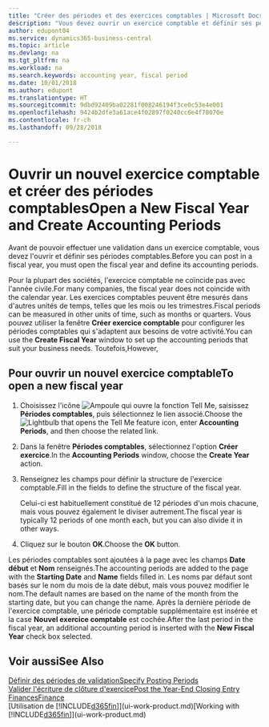 ```yaml
---
title: "Créer des périodes et des exercices comptables | Microsoft Docs"
description: "Vous devez ouvrir un exercice comptable et définir ses périodes comptables avant de pouvoir y effectuer une validation."
author: edupont04
ms.service: dynamics365-business-central
ms.topic: article
ms.devlang: na
ms.tgt_pltfrm: na
ms.workload: na
ms.search.keywords: accounting year, fiscal period
ms.date: 10/01/2018
ms.author: edupont
ms.translationtype: HT
ms.sourcegitcommit: 9dbd92409ba02281f008246194f3ce0c53e4e001
ms.openlocfilehash: 9424b2dfe3a61ace4f02897f0240cc6e4f78070e
ms.contentlocale: fr-ch
ms.lasthandoff: 09/28/2018

---
```

# <a name="open-a-new-fiscal-year-and-create-accounting-periods"></a><span data-ttu-id="682b4-103">Ouvrir un nouvel exercice comptable et créer des périodes comptables</span><span class="sxs-lookup"><span data-stu-id="682b4-103">Open a New Fiscal Year and Create Accounting Periods</span></span>
<span data-ttu-id="682b4-104">Avant de pouvoir effectuer une validation dans un exercice comptable, vous devez l'ouvrir et définir ses périodes comptables.</span><span class="sxs-lookup"><span data-stu-id="682b4-104">Before you can post in a fiscal year, you must open the fiscal year and define its accounting periods.</span></span>  

<span data-ttu-id="682b4-105">Pour la plupart des sociétés, l'exercice comptable ne coïncide pas avec l'année civile.</span><span class="sxs-lookup"><span data-stu-id="682b4-105">For many companies, the fiscal year does not coincide with the calendar year.</span></span> <span data-ttu-id="682b4-106">Les exercices comptables peuvent être mesurés dans d'autres unités de temps, telles que les mois ou les trimestres.</span><span class="sxs-lookup"><span data-stu-id="682b4-106">Fiscal periods can be measured in other units of time, such as months or quarters.</span></span> <span data-ttu-id="682b4-107">Vous pouvez utiliser la fenêtre **Créer exercice comptable** pour configurer les périodes comptables qui s'adaptent aux besoins de votre activité.</span><span class="sxs-lookup"><span data-stu-id="682b4-107">You can use the **Create Fiscal Year** window to set up the accounting periods that suit your business needs.</span></span> <span data-ttu-id="682b4-108">Toutefois,</span><span class="sxs-lookup"><span data-stu-id="682b4-108">However,</span></span>   

## <a name="to-open-a-new-fiscal-year"></a><span data-ttu-id="682b4-109">Pour ouvrir un nouvel exercice comptable</span><span class="sxs-lookup"><span data-stu-id="682b4-109">To open a new fiscal year</span></span>
1. <span data-ttu-id="682b4-110">Choisissez l'icône ![Ampoule qui ouvre la fonction Tell Me](media/ui-search/search_small.png "Dites-moi ce que vous voulez faire"), saisissez **Périodes comptables**, puis sélectionnez le lien associé.</span><span class="sxs-lookup"><span data-stu-id="682b4-110">Choose the ![Lightbulb that opens the Tell Me feature](media/ui-search/search_small.png "Tell me what you want to do") icon, enter **Accounting Periods**, and then choose the related link.</span></span>
2. <span data-ttu-id="682b4-111">Dans la fenêtre **Périodes comptables**, sélectionnez l'option **Créer exercice**.</span><span class="sxs-lookup"><span data-stu-id="682b4-111">In the **Accounting Periods** window, choose the **Create Year** action.</span></span>
3. <span data-ttu-id="682b4-112">Renseignez les champs pour définir la structure de l'exercice comptable.</span><span class="sxs-lookup"><span data-stu-id="682b4-112">Fill in the fields to define the structure of the fiscal year.</span></span>

    <span data-ttu-id="682b4-113">Celui-ci est habituellement constitué de 12 périodes d'un mois chacune, mais vous pouvez également le diviser autrement.</span><span class="sxs-lookup"><span data-stu-id="682b4-113">The fiscal year is typically 12 periods of one month each, but you can also divide it in other ways.</span></span>
4. <span data-ttu-id="682b4-114">Cliquez sur le bouton **OK**.</span><span class="sxs-lookup"><span data-stu-id="682b4-114">Choose the **OK** button.</span></span>

<span data-ttu-id="682b4-115">Les périodes comptables sont ajoutées à la page avec les champs **Date début** et **Nom** renseignés.</span><span class="sxs-lookup"><span data-stu-id="682b4-115">The accounting periods are added to the page with the **Starting Date** and **Name** fields filled in.</span></span> <span data-ttu-id="682b4-116">Les noms par défaut sont basés sur le nom du mois de la date début, mais vous pouvez modifier le nom.</span><span class="sxs-lookup"><span data-stu-id="682b4-116">The default names are based on the name of the month from the starting date, but you can change the name.</span></span> <span data-ttu-id="682b4-117">Après la dernière période de l'exercice comptable, une période comptable supplémentaire est insérée et la case **Nouvel exercice comptable** est cochée.</span><span class="sxs-lookup"><span data-stu-id="682b4-117">After the last period in the fiscal year, an additional accounting period is inserted with the **New Fiscal Year** check box selected.</span></span>  


## <a name="see-also"></a><span data-ttu-id="682b4-118">Voir aussi</span><span class="sxs-lookup"><span data-stu-id="682b4-118">See Also</span></span>
[<span data-ttu-id="682b4-119">Définir des périodes de validation</span><span class="sxs-lookup"><span data-stu-id="682b4-119">Specify Posting Periods</span></span>](finance-how-specify-posting-periods.md)  
[<span data-ttu-id="682b4-120">Valider l'écriture de clôture d'exercice</span><span class="sxs-lookup"><span data-stu-id="682b4-120">Post the Year-End Closing Entry</span></span>](year-how-post-year-end-close-entry.md)  
[<span data-ttu-id="682b4-121">Finances</span><span class="sxs-lookup"><span data-stu-id="682b4-121">Finance</span></span>](finance.md)  
<span data-ttu-id="682b4-122">[Utilisation de [!INCLUDE[d365fin](includes/d365fin_md.md)]](ui-work-product.md)</span><span class="sxs-lookup"><span data-stu-id="682b4-122">[Working with [!INCLUDE[d365fin](includes/d365fin_md.md)]](ui-work-product.md)</span></span>

